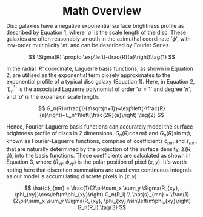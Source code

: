 <div style="text-align: center;">
    <strong style="font-size: 2em;">Math Overview</strong>
</div>

Disc galaxies have a negative exponential surface brightness profile as described by Equation 1, where '$a$' is the scale length of the disc. These galaxies are often reasonably smooth in the azimuthal coordinate '$\phi$', with low-order multiplicity '$m$' and can be described by Fourier Series. 

$$ \Sigma(R) \propto \exp\left(-\frac{R}{a}\right)\tag{1} $$

In the radial '$R$' coordinate, Laguerre basis functions, as shown in Equation 2, are utilised as the exponential term closely approximates to the exponential profile of a typical disc galaxy (Equation 1). Here, in Equation 2, '$L_n^1$' is the associated Laguerre polynomial of order '$\alpha=1$' and degree '$n$', and '$a$' is the expansion scale length.

$$
G_n(R)=\frac{1}{a\sqrt{n+1}}~\exp\left(-\frac{R}{a}\right)~L_n^1\left(\frac{2R}{a}\right) \tag{2}
$$

Hence, Fourier-Laguerre basis functions can accurately model the surface brightness profile of discs in 2 dimensions. $G_n(R)\cos{m\phi}$ and $G_n(R)\sin{m\phi}$, known as Fourier-Laguerre functions, comprise of coefficients $\hat{c}_{mn}$ and $\hat{s}_{mn}$, that are naturally determined by the projection of the surface density, $\Sigma(R,\phi)$, into the basis functions. These coefficients are calculated as shown in Equation 3, where $(R_{xy},\phi_{xy})$ is the polar position of pixel $(x,y)$. It's worth noting here that discretion summations are used over continuous integrals as our model is accumulating discrete pixels in $(x,y)$. 

$$
\hat{c}_{mn} = \frac{1}{2\pi}\sum_x \sum_y \Sigma(R_{xy}, \phi_{xy})\cos\left(m\phi_{xy}\right) G_n(R_i) \\
\hat{s}_{mn} = \frac{1}{2\pi}\sum_x \sum_y \Sigma(R_{xy}, \phi_{xy})\sin\left(m\phi_{xy}\right) G_n(R_i) \tag{3}
$$
